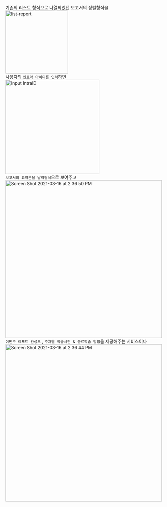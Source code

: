 기존의 리스트 형식으로 나열되었던 보고서의 정렬형식을<br/>
<img width="200" alt="list-report" src="https://user-images.githubusercontent.com/55748244/106870174-26080a00-6714-11eb-97e8-0499383ccb47.png"><br/>
사용자의 `인트라 아이디를 입력`하면<br/>
<img width="300" alt="Input IntraID" src="https://user-images.githubusercontent.com/55748244/106870189-2a342780-6714-11eb-8c8f-06d08a4d7854.png"><br/>
`보고서의 요약본을 달력형식`으로 보여주고<br/>
<img width="500" alt="Screen Shot 2021-03-16 at 2 36 50 PM" src="https://user-images.githubusercontent.com/55748244/111261067-38eff180-8665-11eb-89f2-38ac7958ddce.png"><br/>
`이번주 레포트 완성도` , `주차별 학습시간 & 동료학습 방법`을 제공해주는 서비스이다<br/>
<img width="500" alt="Screen Shot 2021-03-16 at 2 36 44 PM" src="https://user-images.githubusercontent.com/55748244/111261064-37262e00-8665-11eb-8a2f-4f5191915a17.png"><br/>
